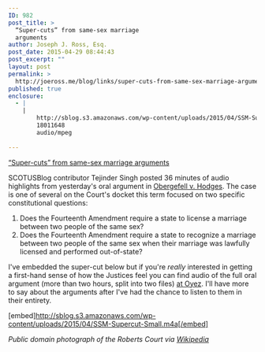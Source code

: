 ```yaml
---
ID: 982
post_title: >
  “Super-cuts” from same-sex marriage
  arguments
author: Joseph J. Ross, Esq.
post_date: 2015-04-29 08:44:43
post_excerpt: ""
layout: post
permalink: >
  http://joeross.me/blog/links/super-cuts-from-same-sex-marriage-arguments/
published: true
enclosure:
  - |
    |
        http://sblog.s3.amazonaws.com/wp-content/uploads/2015/04/SSM-Supercut-Small.m4a
        18011648
        audio/mpeg
        
---
```

[“Super-cuts” from same-sex marriage arguments](http://www.scotusblog.com/2015/04/super-cuts-from-same-sex-marriage-arguments/)

SCOTUSBlog contributor Tejinder Singh posted 36 minutes of audio highlights from yesterday's oral argument in [Obergefell v. Hodges](http://www.scotusblog.com/case-files/cases/obergefell-v-hodges/). The case is one of several on the Court's docket this term focused on two specific constitutional questions:

1. Does the Fourteenth Amendment require a state to license a marriage between two people of the same sex?
2. Does the Fourteenth Amendment require a state to recognize a marriage between two people of the same sex when their marriage was lawfully licensed and performed out-of-state?

I've embedded the super-cut below but if you're *really* interested in getting a first-hand sense of how the Justices feel you can find audio of the full oral argument (more than two hours, split into two files) [at Oyez](http://www.oyez.org/cases/2010-2019/2014/2014_14_556). I'll have more to say about the arguments after I've had the chance to listen to them in their entirety.

[embed]http://sblog.s3.amazonaws.com/wp-content/uploads/2015/04/SSM-Supercut-Small.m4a[/embed]

*Public domain photograph of the Roberts Court via [Wikipedia](http://en.wikipedia.org/wiki/Supreme_Court_of_the_United_States#/media/File:Supreme_Court_US_2010.jpg)*